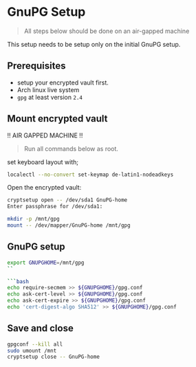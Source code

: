 # GnuPG Setup

> All steps below should be done on an air-gapped machine

This setup needs to be setup only on the initial GnuPG setup.

## Prerequisites

- setup your encrypted vault first.
- Arch linux live system
- `gpg` at least version `2.4`


## Mount encrypted vault

!! AIR GAPPED MACHINE !!

> Run all commands below as root.

set keyboard layout with;

```bash
localectl --no-convert set-keymap de-latin1-nodeadkeys
```

Open the encrypted vault:

```bash
cryptsetup open -- /dev/sda1 GnuPG-home
Enter passphrase for /dev/sda1: 
```


```bash
mkdir -p /mnt/gpg
mount -- /dev/mapper/GnuPG-home /mnt/gpg
```

## GnuPG setup

```bash
export GNUPGHOME=/mnt/gpg
``

```bash
echo require-secmem >> ${GNUPGHOME}/gpg.conf
echo ask-cert-level >> ${GNUPGHOME}/gpg.conf
echo ask-cert-expire >> ${GNUPGHOME}/gpg.conf
echo 'cert-digest-algo SHA512' >> ${GNUPGHOME}/gpg.conf
```


## Save and close

```bash
gpgconf --kill all
sudo umount /mnt
cryptsetup close -- GnuPG-home
```

